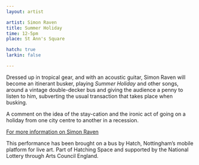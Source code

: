 ```yaml
---
layout: artist

artist: Simon Raven
title: Summer Holiday
time: 12-5pm
place: St Ann's Square

hatch: true
larkin: false

---
```


Dressed up in tropical gear, and with an acoustic guitar, Simon Raven will become an itinerant busker, playing *Summer Holiday* and other songs, around a vintage double-decker bus and giving the audience a penny to listen to him, subverting the usual transaction that takes place when busking.    

A comment on the idea of the stay-cation and the ironic act of going on a holiday from one city centre to another in a recession.     

[For more information on Simon Raven](http://www.nevarnomis.com)    

This performance has been brought on a bus by Hatch, Nottingham’s mobile platform for live art. Part of Hatching Space and supported by the National Lottery through Arts Council England.